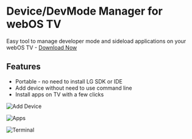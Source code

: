 # Device/DevMode Manager for webOS TV

Easy tool to manage developer mode and sideload applications on your webOS TV - [Download Now](https://github.com/webosbrew/dev-manager-desktop/releases/latest)

## Features

 - Portable - no need to install LG SDK or IDE
 - Add device without need to use command line
 - Install apps on TV with a few clicks

![Add Device](https://user-images.githubusercontent.com/830358/120070405-527dd280-c0c5-11eb-8455-5b9873df42fa.png)

![Apps](https://user-images.githubusercontent.com/830358/120070393-46921080-c0c5-11eb-8a49-3321f31a6b12.png)

![Terminal](https://user-images.githubusercontent.com/830358/120070402-4db91e80-c0c5-11eb-9529-9fffc4a877c8.png)
